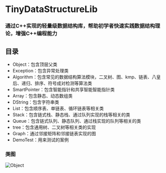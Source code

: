 # TinyDataStructureLib

### 通过C++实现的轻量级数据结构库，帮助初学者快速实践数据结构理论，增强C++编程能力

## 目录

* Object：包含顶层父类
* Exception：包含异常处理类
* Algorithm：包含常见的数据结构算法模块，二叉树、图、kmp、链表、八皇后、递归、排序、符号成对检测等算法类
* SmartPointer：包含智能指针和共享智能智能指针类
* Array：包含静态、动态数组类
* DString：包含字符串类
* List：包含顺序表、单链表、循环链表等相关类
* Stack：包含链式栈、静态栈、通过队列实现的栈等相关的类
* Queue：包含链式队列、静态队列、通过栈实现的队列等相关的类
* tree：包含通用树、二叉树等相关类的实现
* Graph：通过邻接矩阵和邻接链表实现的图
* DemoTest：用来测试的案例

### 类图

![Object](F:\PersonalProject\TinyDataStructureLib\Picture\Object.png)







